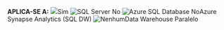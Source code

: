 <Token>**APLICA-SE A:** ![](media/yes-icon.png)Sim ![SQL Server No](media/no-icon.png) ![Azure SQL Database No](media/no-icon.png)Azure Synapse Analytics (SQL DW) ![Nenhum](media/no-icon.png)Data Warehouse Paralelo</Token>
